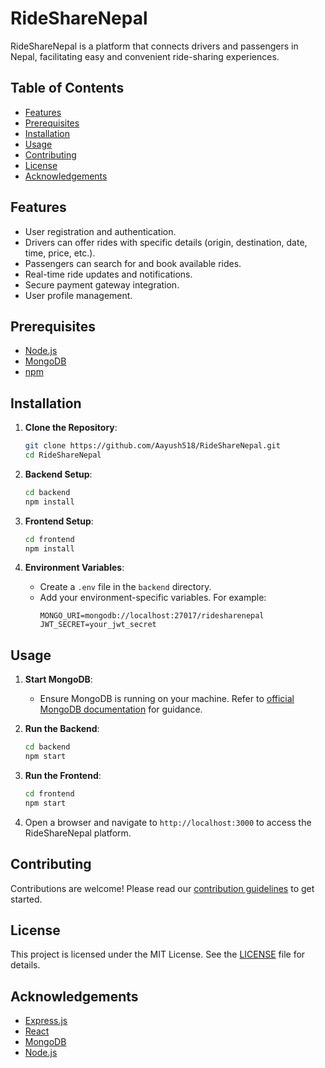 
# RideShareNepal

RideShareNepal is a platform that connects drivers and passengers in Nepal, facilitating easy and convenient ride-sharing experiences.

## Table of Contents

- [Features](#features)
- [Prerequisites](#prerequisites)
- [Installation](#installation)
- [Usage](#usage)
- [Contributing](#contributing)
- [License](#license)
- [Acknowledgements](#acknowledgements)

## Features

- User registration and authentication.
- Drivers can offer rides with specific details (origin, destination, date, time, price, etc.).
- Passengers can search for and book available rides.
- Real-time ride updates and notifications.
- Secure payment gateway integration.
- User profile management.

## Prerequisites

- [Node.js](https://nodejs.org/)
- [MongoDB](https://www.mongodb.com/try/download/community)
- [npm](https://www.npmjs.com/)

## Installation

1. **Clone the Repository**:
   ```bash
   git clone https://github.com/Aayush518/RideShareNepal.git
   cd RideShareNepal
   ```

2. **Backend Setup**:
   ```bash
   cd backend
   npm install
   ```

3. **Frontend Setup**:
   ```bash
   cd frontend
   npm install
   ```

4. **Environment Variables**:
   - Create a `.env` file in the `backend` directory.
   - Add your environment-specific variables. For example:
     ```
     MONGO_URI=mongodb://localhost:27017/ridesharenepal
     JWT_SECRET=your_jwt_secret
     ```

## Usage

1. **Start MongoDB**:
   - Ensure MongoDB is running on your machine. Refer to [official MongoDB documentation](https://docs.mongodb.com/manual/administration/install-community/) for guidance.

2. **Run the Backend**:
   ```bash
   cd backend
   npm start
   ```

3. **Run the Frontend**:
   ```bash
   cd frontend
   npm start
   ```

4. Open a browser and navigate to `http://localhost:3000` to access the RideShareNepal platform.

## Contributing

Contributions are welcome! Please read our [contribution guidelines](CONTRIBUTING.md) to get started.

## License

This project is licensed under the MIT License. See the [LICENSE](LICENSE) file for details.

## Acknowledgements

- [Express.js](https://expressjs.com/)
- [React](https://reactjs.org/)
- [MongoDB](https://www.mongodb.com/)
- [Node.js](https://nodejs.org/)
